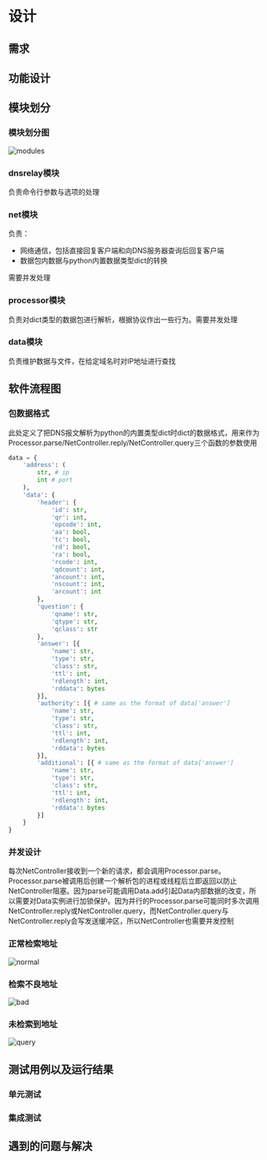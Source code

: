 # 设计

## 需求

## 功能设计

## 模块划分

### 模块划分图

![modules](img/modules.png)

### dnsrelay模块

负责命令行参数与选项的处理

### net模块

负责：
- 网络通信，包括直接回复客户端和向DNS服务器查询后回复客户端
- 数据包内数据与python内置数据类型dict的转换

需要并发处理

### processor模块

负责对dict类型的数据包进行解析，根据协议作出一些行为。需要并发处理

### data模块

负责维护数据与文件，在给定域名时对IP地址进行查找

## 软件流程图

### 包数据格式

此处定义了把DNS报文解析为python的内置类型dict时dict的数据格式，用来作为Processor.parse/NetController.reply/NetController.query三个函数的参数使用

```python
data = {
	'address': (
		str, # ip
		int # port
	),
	'data': {
		'header': {
			'id': str,
			'qr': int,
			'opcode': int,
			'aa': bool,
			'tc': bool,
			'rd': bool,
			'ra': bool,
			'rcode': int,
			'qdcount': int,
			'ancount': int,
			'nscount': int,
			'arcount': int
		},
		'question': {
			'qname': str,
			'qtype': str,
			'qclass': str
		},
		'answer': [{
			'name': str,
			'type': str,
			'class': str,
			'ttl': int,
			'rdlength': int,
			'rddata': bytes
		}],
		'authority': [{ # same as the format of data['answer']
			'name': str,
			'type': str,
			'class': str,
			'ttl': int,
			'rdlength': int,
			'rddata': bytes
		}],
		'additional': [{ # same as the format of data['answer']
			'name': str,
			'type': str,
			'class': str,
			'ttl': int,
			'rdlength': int,
			'rddata': bytes
		}]
	}
}
```

### 并发设计

每次NetController接收到一个新的请求，都会调用Processor.parse。Processor.parse被调用后创建一个解析包的进程或线程后立即返回以防止NetController阻塞。因为parse可能调用Data.add引起Data内部数据的改变，所以需要对Data实例进行加锁保护。因为并行的Processor.parse可能同时多次调用NetController.reply或NetController.query，而NetController.query与NetController.reply会写发送缓冲区，所以NetController也需要并发控制

### 正常检索地址

![normal](img/normal.png)

### 检索不良地址

![bad](img/bad.png)

### 未检索到地址

![query](img/query.png)

## 测试用例以及运行结果

### 单元测试

### 集成测试

## 遇到的问题与解决
